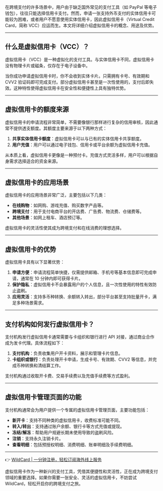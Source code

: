 在跨境支付的许多场景中，用户由于缺乏国外常见的支付工具（如 PayPal 等电子钱包），往往只能选择信用卡支付。然而，申请一张支持外币支付的实体信用卡可能较为困难，或者用户不愿意使用实体信用卡，因此虚拟信用卡（Virtual Credit Card，简称 VCC）应运而生。本文将详细介绍虚拟信用卡的概念、用途及优势。

---

## 什么是虚拟信用卡（VCC）？

虚拟信用卡（VCC）是一种虚拟化的支付工具。与实体信用卡不同，虚拟信用卡没有物理卡片或磁条，仅存在于电子设备中。

当你成功申请虚拟信用卡时，你不会收到实体卡片。只需拥有卡号、有效期和 CVV2 验证码即可完成支付。部分虚拟信用卡甚至是一次性使用的，支付后即失效。这种特性使得虚拟信用卡在安全性和便捷性上具有独特优势。

---

## 虚拟信用卡的额度来源

虚拟信用卡的申请流程非常简单，不需要像银行那样进行复杂的信用审核，因此通常不提供透支额度。其额度主要来源于以下两种方式：

1. **共享实体信用卡额度**：虚拟信用卡可以与已有的实体信用卡共享额度。
2. **用户充值**：用户可以通过电子钱包、信用卡或平台余额为虚拟信用卡充值。

从本质上看，虚拟信用卡更像是一种预付卡。充值方式灵活多样，用户可以根据自身需求选择适合的资金来源。

---

## 虚拟信用卡的应用场景

虚拟信用卡的应用场景非常广泛，主要包括以下几类：

- **在线购物**：如网购、游戏充值、购买数字产品等。
- **跨境支付**：用于支付电商平台的开店费、广告费、物流费、仓储费等。
- **其他场景**：如网上租车、酒店预订等。

虚拟信用卡的灵活性使其成为跨境支付和在线消费的理想选择。

---

## 虚拟信用卡的优势

虚拟信用卡具有以下显著优势：

1. **申请方便**：申请流程简单快捷，仅需提供邮箱、手机号等基本信息即可完成申请，通常在 10 分钟内即可获得卡片。
2. **保护隐私**：虚拟信用卡不会暴露用户的个人信息，且一次性使用的特性有效防止盗刷。
3. **应用灵活**：支持多币种转换、余额转入转出，部分平台甚至支持批量开卡，满足多种场景需求。

---

## 支付机构如何发行虚拟信用卡？

支付机构发行虚拟信用卡通常需要与卡组织和银行进行 API 对接，通过商业合作成为发卡代理。具体流程如下：

1. **支付机构**：负责收集用户开卡资料，展示和管理卡片信息。
2. **卡组织或银行**：负责处理开卡申请，生成卡号、有效期、CVV2 等信息，并完成币种转换和清结算工作。

支付机构通过收取开卡费、交易手续费以及充值手续费等方式盈利。

---

## 虚拟信用卡管理页面的功能

支付机构通常会为用户提供一个专属的虚拟信用卡管理页面，主要功能包括：

- **新开卡**：支持不同种类的虚拟信用卡，收费标准可能不同。
- **转入/转出**：支持通过账户余额、银行卡等方式充值或提现。
- **冻结/解冻**：帮助用户规避长期未使用导致的盗刷风险。
- **注销**：支持永久注销卡片。
- **查看明细**：包括预授权明细、消费明细、账单明细及手续费明细。

---

👉 [WildCard | 一分钟注册，轻松订阅海外线上服务](https://bit.ly/bewildcard)

虚拟信用卡作为一种新兴的支付工具，凭借其便捷性和灵活性，正在成为跨境支付领域的重要选择。如果你需要一张安全、灵活的虚拟信用卡，不妨尝试 WildCard，轻松开启你的跨境支付之旅。